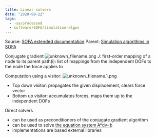 ```yaml
---
title: Linear solvers
date: "2020-08-22"
tags:
  - -sa/processed
  - software/SOFA/simulation-algos
---
```


Source: [SOFA extended documentation](sofa-extended-documentation.md)
Parent: [Simulation algorithms in SOFA](simulation-algorithms-in-sofa.md)

Conjugate gradient
![unknown_filename.png](./_resources/Linear_solvers.resources/unknown_filename.png)
J: first-order mapping of a node to its parent
path(i): list of mappings from the independent DOFs to the node the force applies to

Computation using a visitor:
![unknown_filename.1.png](./_resources/Linear_solvers.resources/unknown_filename.1.png)

*   Top down visitor: propagates the given displacement, clears force vector
*   Bottom up visitor: accumulates forces, maps them up to the independent DOFs

Direct solvers

*   can be used as preconditioners of the conjugate gradient algorithm
*   can be used to solve [the equation system A\*dv=b](http://www.evernote.com/shard/s484/nl/217355218/e3d45207-3f91-4941-8a1d-0573043b4546)
*   implementations are based external libraries

